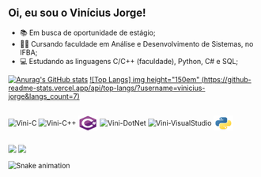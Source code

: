 ## Oi, eu sou o Vinícius Jorge!

- 📚 Em busca de oportunidade de estágio;
- 👨‍🎓 Cursando faculdade em Análise e Desenvolvimento de Sistemas, no IFBA;
- 💻 Estudando as linguagens C/C++ (faculdade), Python, C# e SQL;

<div>
  
  [![Anurag's GitHub stats](https://github-readme-stats.vercel.app/api?username=vinicius-jorge&count_private=true&show_icons=true&theme=graywhite)](https://github.com/vinicius-jorge/github-readme-stats)
  [![Top Langs] img height="150em" (https://github-readme-stats.vercel.app/api/top-langs/?username=vinicius-jorge&langs_count=7)](https://github.com/vinicius-jorge/github-readme-stats)

  
</div>

<div style="display: inline_block"><br>
  <img align="center" alt="Vini-C" height="30" width="40" src="https://cdn.jsdelivr.net/gh/devicons/devicon/icons/c/c-original.svg">
  <img align="center" alt="Vini-C++" height="30" width="40" src="https://cdn.jsdelivr.net/gh/devicons/devicon/icons/cplusplus/cplusplus-original.svg">
  <img align="center" alt="Vini-Csharp" height="30" width="40" src="https://raw.githubusercontent.com/devicons/devicon/master/icons/csharp/csharp-original.svg">
  <img align="center" alt="Vini-DotNet" height="30" width="40" src="https://cdn.jsdelivr.net/gh/devicons/devicon/icons/dot-net/dot-net-original.svg" />
  <img align="center" alt="Vini-VisualStudio" height="30" width="40" src="https://cdn.jsdelivr.net/gh/devicons/devicon/icons/visualstudio/visualstudio-plain.svg" />
  <img align="center" alt="Vini-Python" height="30" width="40" src="https://raw.githubusercontent.com/devicons/devicon/master/icons/python/python-original.svg">

 <!--
  
  <img align="center" alt="Vini-MSSqlServer" height="30" width="40" src="https://cdn.jsdelivr.net/gh/devicons/devicon/icons/microsoftsqlserver/microsoftsqlserver-plain.svg" />
  <img align="center" alt="Vini-Pandas" height="30" width="40" src="https://cdn.jsdelivr.net/gh/devicons/devicon/icons/pandas/pandas-original.svg" />
  <img align="center" alt="Vini-Flask" height="30" width="40" src="https://cdn.jsdelivr.net/gh/devicons/devicon/icons/flask/flask-original.svg" />
  <img align="center" alt="Vini-Selenium" height="30" width="40" src="https://cdn.jsdelivr.net/gh/devicons/devicon/icons/selenium/selenium-original.svg" />
  <img align="center" alt="Vini-MySql" height="30" width="40" src="https://cdn.jsdelivr.net/gh/devicons/devicon/icons/mysql/mysql-original.svg" />
  <img align="center" alt="Vini-SqlLite" height="30" width="40" src="https://cdn.jsdelivr.net/gh/devicons/devicon/icons/sqlite/sqlite-original.svg" />
  <img align="center" alt="Vini-PostgreSql" height="30" width="40" src="https://cdn.jsdelivr.net/gh/devicons/devicon/icons/postgresql/postgresql-original.svg" />



<img align="right" alt="Vini-pic" height="150" style="border-radius:50px;" src=" ">
</div>

-->

##
  

<div> 
  
  <a href = "mailto:vinicius.jorge@outlook.com"><img src="https://img.shields.io/badge/Microsoft_Outlook-0078D4?style=for-the-badge&logo=microsoft-outlook&logoColor=white" target="_blank"></a>
  <a href="https://www.linkedin.com/in/vjpaixaosouza" target="_blank"><img src="https://img.shields.io/badge/-LinkedIn-%230077B5?style=for-the-badge&logo=linkedin&logoColor=white" target="_blank"></a> 
  
  
 ![Snake animation](https://github.com/vinicius-jorge/vinicius-jorge/blob/output/github-contribution-grid-snake.svg)

  
</div>
  
  
  
  
  
  
  
  
  
  
